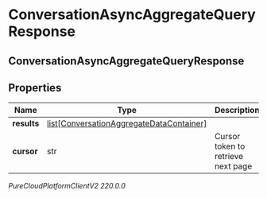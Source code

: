 # ConversationAsyncAggregateQueryResponse

## ConversationAsyncAggregateQueryResponse

## Properties

|Name | Type | Description | Notes|
|------------ | ------------- | ------------- | -------------|
| **results** | [list[ConversationAggregateDataContainer]](ConversationAggregateDataContainer) |  | [optional] |
| **cursor** | str | Cursor token to retrieve next page | [optional] |



_PureCloudPlatformClientV2 220.0.0_
